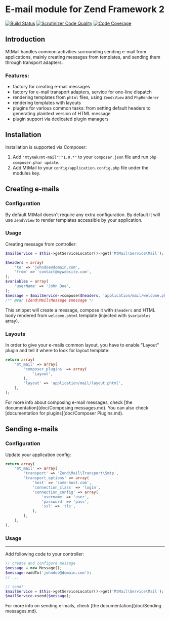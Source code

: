 E-mail module for Zend Framework 2
==================================

[![Build Status](https://travis-ci.org/mtymek/MtMail.png?branch=master)](https://travis-ci.org/mtymek/MtMail)
[![Scrutinizer Code Quality](https://scrutinizer-ci.com/g/mtymek/MtMail/badges/quality-score.png?s=f03d22161755c845d0ce06ab90a67cf4e3e340e0)](https://scrutinizer-ci.com/g/mtymek/MtMail/)
[![Code Coverage](https://scrutinizer-ci.com/g/mtymek/MtMail/badges/coverage.png?s=d4b2ac636d43b3dd8042675dd32ac8fe2cf4e390)](https://scrutinizer-ci.com/g/mtymek/MtMail/)

Introduction
------------
MtMail handles common activities surrounding sending e-mail from applications, mainly creating messages
from templates, and sending them through transport adapters.

### Features:
* factory for creating e-mail messages
* factory for e-mail transport adapters, service for one-line dispatch
* rendering templates from `phtml` files, using `Zend\View` and `PhpRenderer`
* rendering templates with layouts
* plugins for various common tasks: from setting default headers to generating plaintext version of HTML message
* plugin support via dedicated plugin managers

Installation
------------
Installation is supported via Composer:

1. Add `"mtymek/mt-mail":"1.0.*"` to your `composer.json` file and run `php composer.phar update`.
2. Add MtMail to your `config/application.config.php` file under the modules key.


Creating e-mails
----------------

### Configuration

By default MtMail doesn't require any extra configuration. By default it will use `Zend\View` to render
templates accessible by your application.

### Usage

Creating message from controller:

```php
$mailService = $this->getServiceLocator()->get('MtMail\Service\Mail');

$headers = array(
    'to' => 'johndoe@domain.com',
    'from' => 'contact@mywebsite.com',
);
$variables = array(
    'userName' => 'John Doe',
);
$message = $mailService->compose($headers, 'application/mail/welcome.phtml', $variables);
/** @var \Zend\Mail\Message $message */
```

This snippet will create a message, compose it with `$headers` and HTML body
rendered from `welcome.phtml` template (injected with `$variables` array).


### Layouts

In order to give your e-mails common layout, you have to enable "Layout" plugin and tell it where
to look for layout template:

```php
return array(
    'mt_mail' => array(
        'composer_plugins' => array(
            'Layout',
        ),
        'layout' => 'application/mail/layout.phtml',
    ),
);
```

For more info about composing e-mail messages, check [the documentation](doc/Composing messages.md).
You can also check [documentation for plugins](doc/Composer Plugins.md).

Sending e-mails
---------------

### Configuration

Update your application config:

```php
return array(
    'mt_mail' => array(
        'transport' => 'Zend\Mail\Transport\Smtp',
        'transport_options' => array(
            'host' => 'some-host.com',
            'connection_class' => 'login',
            'connection_config' => array(
                'username' => 'user',
                'password' => 'pass',
                'ssl' => 'tls',
            ),
        ),
    ),
),
```
### Usage
---------

Add following code to your controller:

```php
// create and configure message
$message = new Message();
$message->addTo('johndoe@domain.com');
// ...

// send!
$mailService = $this->getServiceLocator()->get('MtMail\Service\Mail');
$mailService->send($message);
```

For more info on sending e-mails, check [the documentation](doc/Sending messages.md).
